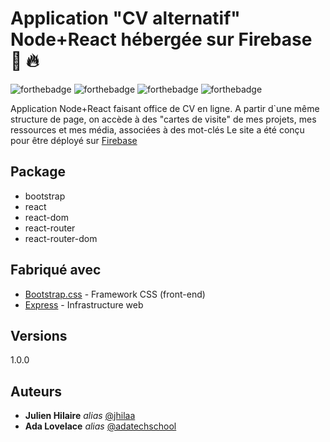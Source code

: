 # Application "CV alternatif" Node+React hébergée sur Firebase :scroll: :fire:

![forthebadge](https://img.shields.io/badge/react-green)  ![forthebadge](https://img.shields.io/badge/nodejs-orange)  ![forthebadge](https://img.shields.io/badge/MVC-grey)  ![forthebadge](https://img.shields.io/badge/Firebase-red)

Application Node+React faisant office de CV en ligne.
A partir d`une même structure de page, on accède à des "cartes de visite" de mes projets, mes ressources et mes média, associées à des mot-clés
Le site a été conçu pour être déployé sur [Firebase](irebase.google.com "Firebase")

## Package
- bootstrap
- react
- react-dom
- react-router
- react-router-dom

## Fabriqué avec

* [Bootstrap.css](https://getbootstrap.com/) - Framework CSS (front-end)
* [Express](https://expressjs.com/fr/) - Infrastructure web

## Versions
1.0.0

## Auteurs
* **Julien Hilaire** _alias_ [@jhilaa](https://github.com/jhilaa)
* **Ada Lovelace** _alias_ [@adatechschool](https://github.com/adatechschool)
